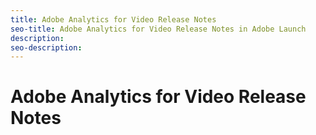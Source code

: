 ```yaml
---
title: Adobe Analytics for Video Release Notes
seo-title: Adobe Analytics for Video Release Notes in Adobe Launch
description: 
seo-description: 
---
```


# Adobe Analytics for Video Release Notes

